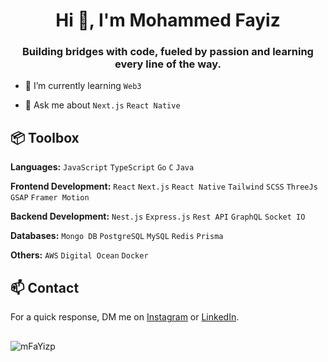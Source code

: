 <h1 align="center">Hi 👋, I'm Mohammed Fayiz</h1>
<h3 align="center">Building bridges with code, fueled by passion and learning every line of the way.</h3>

- 🌱 I’m currently learning `Web3`

- 💬 Ask me about `Next.js` `React Native`

## 📦 Toolbox

**Languages:** `JavaScript` `TypeScript` `Go` `C` `Java` 

**Frontend Development:** `React` `Next.js` `React Native` `Tailwind` `SCSS` `ThreeJs` `GSAP` `Framer Motion`
 
**Backend Development:** `Nest.js` `Express.js` `Rest API` `GraphQL` `Socket IO`

**Databases:** `Mongo DB` `PostgreSQL` `MySQL` `Redis` `Prisma`

**Others:**  `AWS` `Digital Ocean` `Docker`

## 📫 Contact

 For a quick response, DM me on [Instagram](https://www.instagram.com/faayzz.__/) or [LinkedIn](www.linkedin.com/in/mfayizp). 

##
 <p><img align="center" src="https://github-readme-stats.vercel.app/api/top-langs?username=mFaYizp&show_icons=true&locale=en&layout=compact" alt="mFaYizp" /></p>

